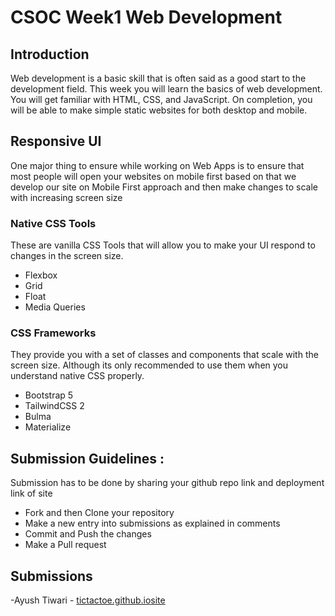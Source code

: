 # CSOC Week1 Web Development

##  Introduction
Web development is a basic skill that is often said as a good start to the development field. This week you will learn the basics of web development. You will get familiar with HTML, CSS, and JavaScript. On completion, you will be able to make simple static websites for both desktop and mobile.

## Responsive UI

One major thing to ensure while working on Web Apps is to ensure that most people will open your websites on mobile first based on that we develop our site on Mobile First approach and then make changes to scale with increasing screen size

### Native CSS Tools

These are vanilla CSS Tools that will allow you to make your UI respond to changes in the screen size.

- Flexbox
- Grid
- Float
- Media Queries

### CSS Frameworks

They provide you with a set of classes and components that scale with the screen size. Although its only recommended to use them when you understand native CSS properly.

- Bootstrap 5
- TailwindCSS 2
- Bulma
- Materialize

## Submission Guidelines :

Submission has to be done by sharing your github repo link and deployment link of site

- Fork and then Clone your repository
- Make a new entry into submissions as explained in comments
- Commit and Push the changes
- Make a Pull request

## Submissions

<!-- Add you name in below list as -->
<!-- - Your Name - [Repo Name](Link) [Site](Site Link) -->
<!-- - Sanyu Daver - [Tic Tac](https://github.com/sanyud/TicTac) [Site](www.copsiitbhu.co.in) -->
-Ayush Tiwari - [tictactoe.github.io](https://github.com/Ayush-AT24/tictactoe.github.io)[site](https://ayush-at24.github.io/tictactoe.github.io/)

